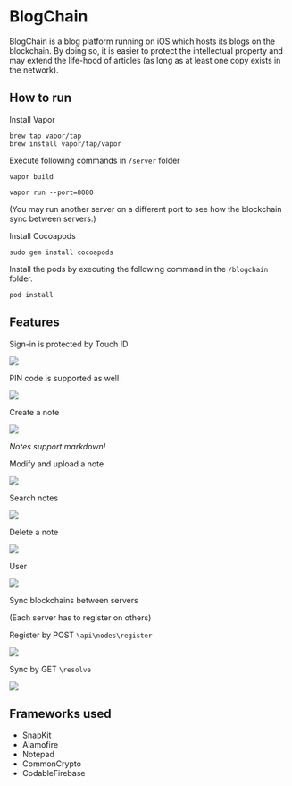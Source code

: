 # BlogChain

BlogChain is a blog platform running on iOS which hosts its blogs on the blockchain. By doing so, it is easier to protect the intellectual property and may extend the life-hood of articles (as long as at least one copy exists in the network).

## How to run
Install Vapor

```shell
brew tap vapor/tap
brew install vapor/tap/vapor
```

Execute following commands in `/server` folder

```shell
vapor build
```

```shell
vapor run --port=8080
```
(You may run another server on a different port to see how the blockchain sync between servers.)

Install Cocoapods

```shell
sudo gem install cocoapods
```

Install the pods by executing the following command in the `/blogchain` folder.

```shell
pod install
```


## Features

Sign-in is protected by Touch ID

![](https://github.com/uts-ios-dev/uts-ios-2019-project3-129/blob/master/docs/BC-Touch-ID.PNG)

PIN code is supported as well

![](https://github.com/uts-ios-dev/uts-ios-2019-project3-129/blob/master/docs/BC-PIN-code.png)

Create a note

![](https://github.com/uts-ios-dev/uts-ios-2019-project3-129/blob/master/docs/BC-New-Note.png)

*Notes support markdown!*

Modify and upload a note

![](https://github.com/uts-ios-dev/uts-ios-2019-project3-129/blob/master/docs/BC-Upload-Note.png)

Search notes

![](https://github.com/uts-ios-dev/uts-ios-2019-project3-129/blob/master/docs/BC-Search-Notes.png)

Delete a note

![](https://github.com/uts-ios-dev/uts-ios-2019-project3-129/blob/master/docs/BC-Delete-Note.png)

User

![](https://github.com/uts-ios-dev/uts-ios-2019-project3-129/blob/master/docs/BC-User.png)

Sync blockchains between servers

(Each server has to register on others)

Register by POST `\api\nodes\register`

![](https://github.com/uts-ios-dev/uts-ios-2019-project3-129/blob/master/docs/BC-Register-Node.png)

Sync by GET `\resolve`

![](https://github.com/uts-ios-dev/uts-ios-2019-project3-129/blob/master/docs/BC-Resolve.png)

## Frameworks used

- SnapKit
- Alamofire
- Notepad
- CommonCrypto
- CodableFirebase
